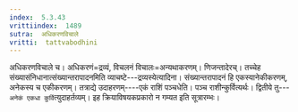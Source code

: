 ```yaml
---
index:  5.3.43
vrittiindex:  1489
sutra:  अधिकरणविचाले
vritti:  tattvabodhini 
---
```


अधिकरणविचाले च। अधिकरणं=द्रव्यं, विचलनं विचालः=अन्यथाकरणम्। णिजन्तादेरच्। तच्चेह संख्यासंनिधानात्संख्यान्तरापादनमिति व्याचष्टे---द्रव्यस्येत्यादिना। संख्यान्तरापादनं हि एकस्यानेकीकरणम्, अनेकस्य च एकीकरणम्। तत्राद्ये उदाहरणम्----एकं राशिं पञ्चधेति। पञ्च राशीन्कुर्वित्यर्थः। द्वितीये तु---`अनेकं एकधा कुर्वि`त्युदाहर्तव्यम्। इह क्रियाविषयकप्रकारो न गम्यत इति सूत्रारम्भः।

